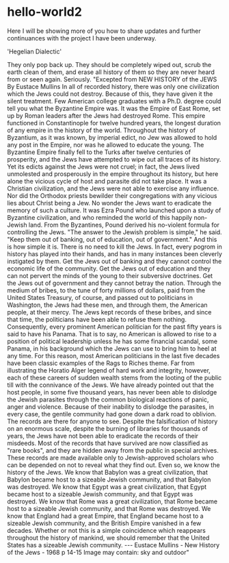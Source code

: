 # hello-world2
Here I will be showing more of you how to share updates and further continuances with the project I have been underway.

'Hegelian Dialectic'

They only pop back up. They should be completely wiped out, scrub the earth clean of them, and erase all history of them so they are never heard from or seen again. Seriously.
"Excepted from NEW HISTORY of the JEWS By Eustace Mullins In all of recorded history, there was only one civilization which the Jews could not destroy. Because of this, they have given it the silent treatment. Few American college graduates with a Ph.D. degree could tell you what the Byzantine Empire was.
It was the Empire of East Rome, set up by Roman leaders after the Jews had destroyed Rome. This empire functioned in Constantinople for twelve hundred years, the longest duration of any empire in the history of the world.
Throughout the history of Byzantium, as it was known, by imperial edict, no Jew was allowed to hold any post in the Empire, nor was he allowed to educate the young. The Byzantine Empire finally fell to the Turks after twelve centuries of prosperity, and the Jews have attempted to wipe out all traces of its history.
Yet its edicts against the Jews were not cruel; in fact, the Jews lived unmolested and prosperously in the empire throughout its history, but here alone the vicious cycle of host and parasite did not take place.
It was a Christian civilization, and the Jews were not able to exercise any influence. Nor did the Orthodox priests bewilder their congregations with any vicious lies about Christ being a Jew.
No wonder the Jews want to eradicate the memory of such a culture.
It was Ezra Pound who launched upon a study of Byzantine civilization, and who reminded the world of this happily non-Jewish land.
From the Byzantines, Pound derived his no-violent formula for controlling the Jews.
"The answer to the Jewish problem is simple," he said.
"Keep them out of banking, out of education, out of government."
And this is how simple it is.
There is no need to kill the Jews. In fact, every pogrom in history has played into their hands, and has in many instances been cleverly instigated by them.
Get the Jews out of banking and they cannot control the economic life of the community.
Get the Jews out of education and they can not pervert the minds of the young to their subversive doctrines.
Get the Jews out of government and they cannot betray the nation.
Through the medium of bribes, to the tune of forty millions of dollars, paid from the United States Treasury, of course, and passed out to politicians in Washington, the Jews had these men, and through them, the American people, at their mercy.
The Jews kept records of these bribes, and since that time, the
politicians have been able to refuse them nothing. Consequently,
every prominent American politician for the past fifty years is
said to have his Panama. That is to say, no American is allowed
to rise to a position of political leadership unless he has some
financial scandal, some Panama, in his background which the
Jews can use to bring him to heel at any time. For this reason,
most American politicians in the last five decades have been
classic examples of the Rags to Riches theme. Far from illustrating
the Horatio Alger legend of hard work and integrity, however,
each of these careers of sudden wealth stems from the
looting of the public till with the connivance of the Jews.
We have already pointed out that the host people, in some
five thousand years, has never been able to dislodge the Jewish
parasites through the common biological reactions of panic, anger
and violence. Because of their inability to dislodge the parasites,
in every case, the gentile community had gone down a dark road
to oblivion. The records are there for anyone to see. Despite the
falsification of history on an enormous scale, despite the burning of libraries for thousands of years, the Jews have not been able
to eradicate the records of their misdeeds. Most of the records
that have survived are now classified as "rare books", and they
are hidden away from the public in special archives. These records
are made available only to Jewish-approved scholars who
can be depended on not to reveal what they find out. Even so,
we know the history of the Jews.
We know that Babylon was a great civilization, that Babylon
became host to a sizeable Jewish community, and that Babylon
was destroyed. We know that Egypt was a great civilization,
that Egypt became host to a sizeable Jewish community, and
that Egypt was destroyed. We know that Rome was a great
civilization, that Rome became host to a sizeable Jewish community, and that Rome was destroyed. We know that England
had a great Empire, that England became host to a sizeable
Jewish community, and the British Empire vanished in a few
decades. Whether or not this is a simple coincidence which reappears throughout the history of mankind, we should remember
that the United States has a sizeable Jewish community.
--- Eustace Mullins - New History of the Jews - 1968 p 14-15
Image may contain: sky and outdoor"
